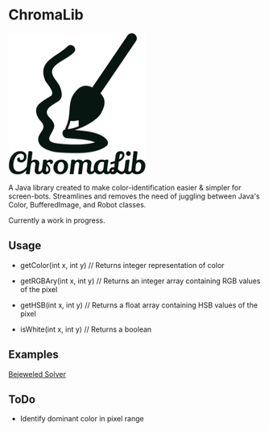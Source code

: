 # ChromaLib

![Logo](img/logo.png)

A Java library created to make color-identification easier & simpler for screen-bots. Streamlines and removes the need of juggling between Java's Color, BufferedImage, and Robot classes.

Currently a work in progress.

## Usage 
- getColor(int x, int y) // Returns integer representation of color

- getRGBAry(int x, int y)  // Returns an integer array containing RGB values of the pixel

- getHSB(int x, int y)  // Returns a float array containing HSB values of the pixel

- isWhite(int x, int y) // Returns a boolean

## Examples
[Bejeweled Solver](https://www.youtube.com/watch?v=hOTplw7yuuM)

## ToDo
- Identify dominant color in pixel range